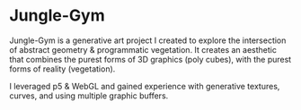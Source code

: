 # Jungle-Gym

Jungle-Gym is a generative art project I created to explore the intersection of abstract geometry & programmatic vegetation. 
It creates an aesthetic that combines the purest forms of 3D graphics (poly cubes), with the purest forms of reality (vegetation).

I leveraged p5 & WebGL 
and gained experience with generative textures, curves, and using multiple graphic buffers. 
